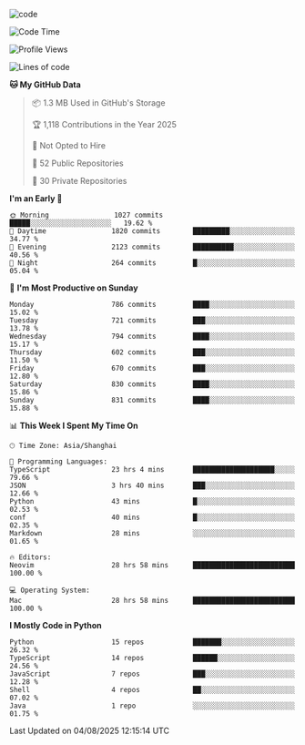 
<!--
**liuyaanng/liuyaanng** is a ✨ _special_ ✨ repository because its `README.md` (this file) appears on your GitHub profile.

Here are some ideas to get you started:

- 🔭 I’m currently working on ...
- 🌱 I’m currently learning ...
- 👯 I’m looking to collaborate on ...
- 🤔 I’m looking for help with ...
- 💬 Ask me about ...
- 📫 How to reach me: ...
- 😄 Pronouns: ...
- ⚡ Fun fact: ...
-->


![code](https://cdn.jsdelivr.net/gh/liuyaanng/liuyaanng@1.0/code.gif) 

<!--START_SECTION:waka-->
![Code Time](http://img.shields.io/badge/Code%20Time-1%2C769%20hrs%2058%20mins-blue)

![Profile Views](http://img.shields.io/badge/Profile%20Views-0-blue)

![Lines of code](https://img.shields.io/badge/From%20Hello%20World%20I%27ve%20Written-26.3%20million%20lines%20of%20code-blue)

**🐱 My GitHub Data** 

> 📦 1.3 MB Used in GitHub's Storage 
 > 
> 🏆 1,118 Contributions in the Year 2025
 > 
> 🚫 Not Opted to Hire
 > 
> 📜 52 Public Repositories 
 > 
> 🔑 30 Private Repositories 
 > 
**I'm an Early 🐤** 

```text
🌞 Morning                1027 commits        █████░░░░░░░░░░░░░░░░░░░░   19.62 % 
🌆 Daytime                1820 commits        █████████░░░░░░░░░░░░░░░░   34.77 % 
🌃 Evening                2123 commits        ██████████░░░░░░░░░░░░░░░   40.56 % 
🌙 Night                  264 commits         █░░░░░░░░░░░░░░░░░░░░░░░░   05.04 % 
```
📅 **I'm Most Productive on Sunday** 

```text
Monday                   786 commits         ████░░░░░░░░░░░░░░░░░░░░░   15.02 % 
Tuesday                  721 commits         ███░░░░░░░░░░░░░░░░░░░░░░   13.78 % 
Wednesday                794 commits         ████░░░░░░░░░░░░░░░░░░░░░   15.17 % 
Thursday                 602 commits         ███░░░░░░░░░░░░░░░░░░░░░░   11.50 % 
Friday                   670 commits         ███░░░░░░░░░░░░░░░░░░░░░░   12.80 % 
Saturday                 830 commits         ████░░░░░░░░░░░░░░░░░░░░░   15.86 % 
Sunday                   831 commits         ████░░░░░░░░░░░░░░░░░░░░░   15.88 % 
```


📊 **This Week I Spent My Time On** 

```text
🕑︎ Time Zone: Asia/Shanghai

💬 Programming Languages: 
TypeScript               23 hrs 4 mins       ████████████████████░░░░░   79.66 % 
JSON                     3 hrs 40 mins       ███░░░░░░░░░░░░░░░░░░░░░░   12.66 % 
Python                   43 mins             █░░░░░░░░░░░░░░░░░░░░░░░░   02.53 % 
conf                     40 mins             █░░░░░░░░░░░░░░░░░░░░░░░░   02.35 % 
Markdown                 28 mins             ░░░░░░░░░░░░░░░░░░░░░░░░░   01.65 % 

🔥 Editors: 
Neovim                   28 hrs 58 mins      █████████████████████████   100.00 % 

💻 Operating System: 
Mac                      28 hrs 58 mins      █████████████████████████   100.00 % 
```

**I Mostly Code in Python** 

```text
Python                   15 repos            ███████░░░░░░░░░░░░░░░░░░   26.32 % 
TypeScript               14 repos            ██████░░░░░░░░░░░░░░░░░░░   24.56 % 
JavaScript               7 repos             ███░░░░░░░░░░░░░░░░░░░░░░   12.28 % 
Shell                    4 repos             ██░░░░░░░░░░░░░░░░░░░░░░░   07.02 % 
Java                     1 repo              ░░░░░░░░░░░░░░░░░░░░░░░░░   01.75 % 
```




 Last Updated on 04/08/2025 12:15:14 UTC
<!--END_SECTION:waka-->
